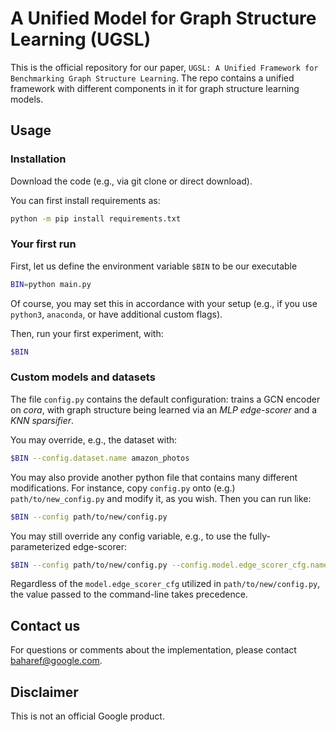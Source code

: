 # A Unified Model for Graph Structure Learning (UGSL)

This is the official repository for our paper, `UGSL: A Unified Framework for Benchmarking Graph Structure Learning`.
The repo contains a unified framework with different components in it for graph structure learning models.

## Usage

### Installation

Download the code (e.g., via git clone or direct download).

You can first install requirements as:

```sh
python -m pip install requirements.txt
```


### Your first run

First, let us define the environment variable `$BIN` to be our executable

```sh
BIN=python main.py
```

Of course, you may set this in accordance with your setup (e.g., if you use `python3`, `anaconda`, or have additional custom flags).

Then, run your first experiment, with:
```sh
$BIN
```

### Custom models and datasets

The file `config.py` contains the default configuration: trains a GCN encoder on *cora*, with graph structure being learned via an *MLP edge-scorer* and a *KNN sparsifier*.

You may override, e.g., the dataset with:

```sh
$BIN --config.dataset.name amazon_photos
```

You may also provide another python file that contains many different modifications. For instance, copy `config.py` onto (e.g.) `path/to/new_config.py` and modify it, as you wish. Then you can run like:

```sh
$BIN --config path/to/new/config.py
```

You may still override any config variable, e.g., to use the fully-parameterized edge-scorer:

```sh
$BIN --config path/to/new/config.py --config.model.edge_scorer_cfg.name=fp
```
Regardless of the `model.edge_scorer_cfg` utilized in `path/to/new/config.py`, the value passed to the command-line takes precedence.

## Contact us

For questions or comments about the implementation, please contact baharef@google.com.

## Disclaimer

This is not an official Google product.
